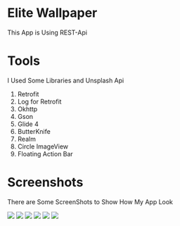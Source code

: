 # Elite Wallpaper 
This App is Using REST-Api

# Tools
I Used Some Libraries and Unsplash Api 
1. Retrofit
2. Log for Retrofit
3. Okhttp
4. Gson
5. Glide 4
6. ButterKnife
7. Realm
8. Circle ImageView
9. Floating Action Bar 

# Screenshots 
There are Some ScreenShots to Show How My App Look 

![](Screenshots/1.png)
![](Screenshots/2.png)
![](Screenshots/3.png)
![](Screenshots/4.png)
![](Screenshots/5.png)
![](Screenshots/6.png)

